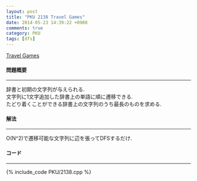 ```yaml
---
layout: post
title: "PKU 2138 Travel Games"
date: 2014-05-23 14:39:22 +0900
comments: true
category: PKU
tags: [dfs]
---
```


[Travel Games](http://poj.org/problem?id=2138)

#### 問題概要

****

辞書と初期の文字列が与えられる.  
文字列に1文字追加した辞書上の単語に順に遷移できる.  
たどり着くことができる辞書上の文字列のうち最長のものを求める.  

#### 解法

****

O(N^2)で遷移可能な文字列に辺を張ってDFSするだけ.

#### コード

****

{% include_code PKU/2138.cpp %}
